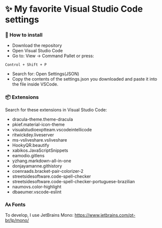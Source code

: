 <h1>✨ My favorite Visual Studio Code settings</h1>

<h3>📜 How to install</h3>

- Download the repository
- Open Visual Studio Code
- Go to: View -> Command Pallet or press:
~~~
Control + Shift + P
~~~
- Search for: Open Settings(JSON)
- Copy the contents of the settings.json you downloaded and paste it into the file inside VSCode.

<h3> 📦 Extensions</h3>

Search for these extensions in Visual Studio Code:

- dracula-theme.theme-dracula
- pkief.material-icon-theme
- visualstudioexptteam.vscodeintellicode
- ritwickdey.liveserver
- ms-vsliveshare.vsliveshare
- HookyQR.beautify
- xabikos.JavaScriptSnippets
- eamodio.gitlens
- yzhang.markdown-all-in-one
- donjayamanne.githistory
- coenraads.bracket-pair-colorizer-2
- streetsidesoftware.code-spell-checker
- streetsidesoftware.code-spell-checker-portuguese-brazilian
- naumovs.color-highlight
- dbaeumer.vscode-eslint

<h3> 🗛 Fonts</h3>

To develop, I use JetBrains Mono: https://www.jetbrains.com/pt-br/lp/mono/